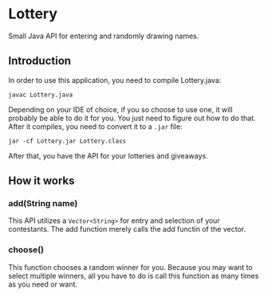 # Lottery
Small Java API for entering and randomly drawing names.

## Introduction
In order to use this application, you need to compile Lottery.java:

`javac Lottery.java`

Depending on your IDE of choice, if you so choose to use one, it will probably be able to do it for you. You just need to figure out how to do that. After it compiles, you need to convert it to a `.jar` file:

`jar -cf Lottery.jar Lottery.class`

After that, you have the API for your lotteries and giveaways.

## How it works

### add(String name)
This API utilizes a `Vector<String>` for entry and selection of your contestants. The add function merely calls the add functin of the vector.

### choose()
This function chooses a random winner for you. Because you may want to select multiple winners, all you have to do is call this function as many times as you need or want.
